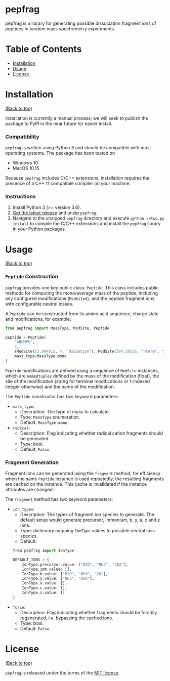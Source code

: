 # pepfrag
pepfrag is a library for generating possible dissociation fragment ions of peptides
in tandem mass spectrometry experiments.

# Table of Contents

- [Installation](#installation)
- [Usage](#usage)
- [License](#license)

# Installation

[(Back to top)](#table-of-contents)

Installation is currently a manual process; we will seek to publish the package to
PyPI in the near future for easier install.

### Compatibility

`pepfrag` is written using Python 3 and should be compatible with most 
operating systems. The package has been tested on
- Windows 10
- MacOS 10.15

Because `pepfrag` includes C/C++ extensions, installation requires the 
presence of a C++ 11 compatible compiler on your machine.

### Instructions

1. Install Python 3 (>= version 3.6).
2. [Get the latest release](https://github.com/ikcgroup/rPTMValidation/releases) and 
unzip `pepfrag`.
4. Navigate to the unzipped `pepfrag` directory and execute 
`python setup.py install` to compile the C/C++ extensions and install the
`pepfrag` library in your Python packages.

# Usage

[(Back to top)](#table-of-contents)

### `Peptide` Construction

`pepfrag` provides one key public class: `Peptide`. This class includes public methods
for computing the mono/average mass of the peptide, including any configured modifications
(`ModSite`s), and the peptide fragment ions, with configurable neutral losses.

A `Peptide` can be constructed from its amino acid sequence, charge state and modifications,
for example:
```python
from pepfrag import MassType, ModSite, Peptide

peptide = Peptide(
    "ABCMPK", 
    2, 
    (ModSite(15.994915, 4, "Oxidation"), ModSite(304.20536, "nterm", "iTRAQ8plex")),
    mass_type=MassType.mono
)
```

`Peptide` modifications are defined using a sequence of `ModSite` instances, which
are `namedtuples` defined by the mass of the modification (float), the site of the
modification (string for terminal modifications or 1-indexed integer otherwise) and
the name of the modification.

The `Peptide` constructor has two keyword parameters:
- `mass_type`:
    - Description: The type of mass to calculate.
    - Type: `MassType` enumeration.
    - Default: `MassType.mono`.
- `radical`:
    - Description: Flag indicating whether radical cation fragments should be 
    generated.
    - Type: bool.
    - Default: `False`.
    
### Fragment Generation
    
Fragment ions can be generated using the `fragment` method; for efficiency when the
same `Peptide` instance is used repeatedly, the resulting fragments are cached on the
instance. This cache is invalidated if the instance attributes are changed.

The `fragment` method has two keyword parameters:
- `ion_types`:
    - Description: The types of fragment ion species to generate. The default
    setup would generate precursor, immonium, b, y, a, c and z ions.
    - Type: dictionary mapping `IonType` values to possible neutral loss species.
    - Default: 
    ```python
  from pepfrag import IonType

  DEFAULT_IONS = {
        IonType.precursor.value: ["H2O", "NH3", "CO2"],
        IonType.imm.value: [],
        IonType.b.value: ["H2O", "NH3", "CO"],
        IonType.y.value: ["NH3", "H2O"],
        IonType.a.value: [],
        IonType.c.value: [],
        IonType.z.value: []
  }
    ```
- `force`:
    - Description: Flag indicating whether fragments should be forcibly regenerated,
    *i.e.* bypassing the cached ions.
    - Type: bool.
    - Default: `False`.

# License

[(Back to top)](#table-of-contents)

`pepfrag` is released under the terms of the [MIT license](LICENSE).